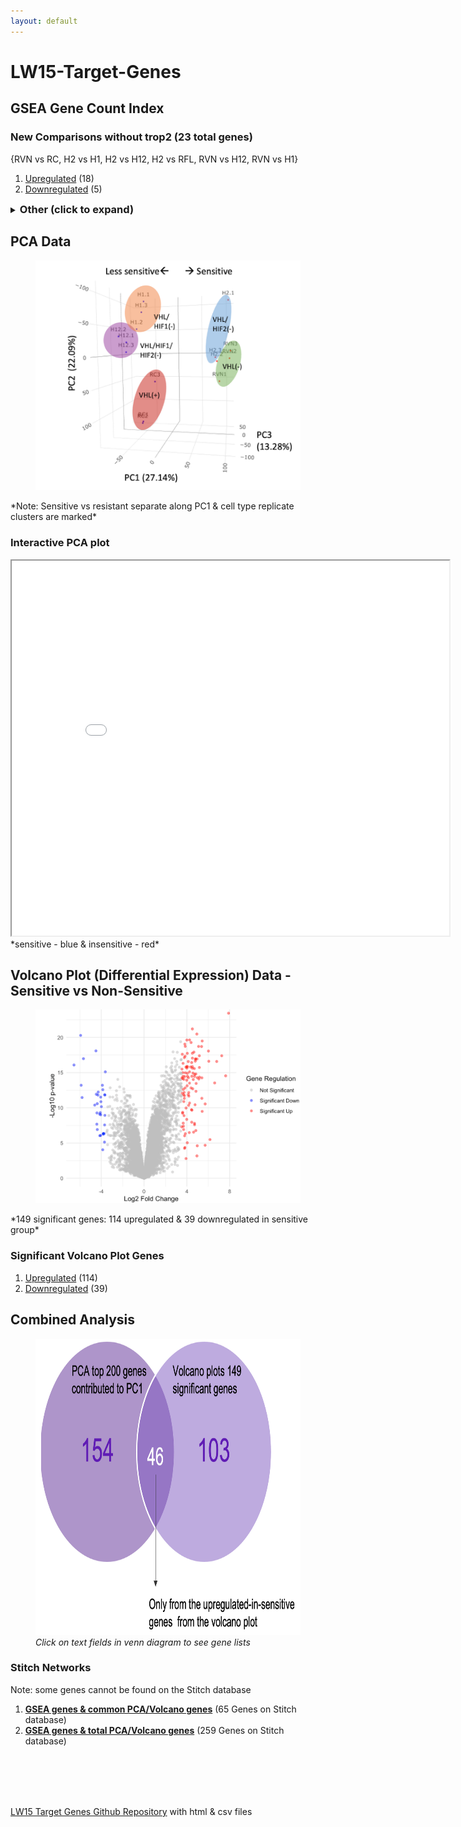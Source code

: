 ```yaml
---
layout: default
---
```



# LW15-Target-Genes
## GSEA Gene Count Index

### New Comparisons without trop2 (23 total genes)
{RVN vs RC, H2 vs H1, H2 vs H12, H2 vs RFL, RVN vs H12, RVN vs H1}
1. [Upregulated](/LW15-Target-Genes/Common%20Genes/New%20Comparisons/Without%20trop2/Up_GeneTable_interactive.html) (18)
2. [Downregulated](/LW15-Target-Genes/Common%20Genes/New%20Comparisons/Without%20trop2/Down_GeneTable_interactive.html) (5)

<details>
<summary><span style="font-weight: bold; font-size: 1.17em;">Other (click to expand)</span></summary>
<br> <!-- Add an empty line here -->
<div>
  <p style="margin-left: 20px;"><strong>Original Comparisons</strong></p>
  <div style="margin-left: 40px;">
    <p>{RVN vs RC, H2 vs H1, H2 vs H12 , trop2 vs non}</p>
    <ol>
      <li><a href="/LW15-Target-Genes/Common%20Genes/Original%20Comparisons/OriginalComparisons_Up_GeneTable_interactive.html">Upregulated</a> (28)</li>
      <li><a href="/LW15-Target-Genes/Common%20Genes/Original%20Comparisons/OriginalComparisons_Down_GeneTable_interactive.html">Downregulated</a> (16)</li>
    </ol>
  </div>

  <p style="margin-left: 20px;"><strong>New Comparisons</strong></p>
  <div style="margin-left: 40px;">
    <p>{RVN vs RC, H2 vs H1, H2 vs H12, H2 vs RFL, RVN vs H12, RVN vs H1, trop2 vs non}</p>
    <ol>
      <li><a href="/LW15-Target-Genes/Common%20Genes/New%20Comparisons/NewComparisons_Up_GeneTable_interactive.html">Upregulated</a> (12)</li>
      <li><a href="/LW15-Target-Genes/Common%20Genes/New%20Comparisons/NewComparisons_Down_GeneTable_interactive.html">Downregulated</a> (4)</li>
    </ol>
  </div>
</div>
</details>





## PCA Data
<figure>
  <img src="images/PCA Screenshot.png" alt="Sensitive vs resistant separated along PC1" width="600"/>
</figure>
*Note: Sensitive vs resistant separate along PC1 & cell type replicate clusters are marked*

### Interactive PCA plot
<iframe src="images/3D_PCA_Plot.html" width="700" height="600"></iframe>
*sensitive - blue & insensitive - red*

## Volcano Plot (Differential Expression) Data - Sensitive vs Non-Sensitive
<figure>
  <img src="images/Volc plot screenshot.png" alt="149 significant genes: 114 upregulated & 39 downregulated" width="600"/>
</figure>
*149 significant genes: 114 upregulated & 39 downregulated in sensitive group*

### Significant Volcano Plot Genes
1. [Upregulated](/LW15-Target-Genes/Common%20Genes/Volc%20%26%20PCA%20Data/sensi_vs_non_upregulated_genes.html) (114)
2. [Downregulated](/LW15-Target-Genes/Common%20Genes/Volc%20%26%20PCA%20Data/sensi_vs_non_downregulated_genes.html) (39)

## Combined Analysis

<!-- Venn Diagram Linked Image -->
<figure>
  <img src="images/Venn Diagram.png" alt="PCA & Volc Plot Venn Diagram" width="700" height="474" usemap="#imagemap">
  <figcaption><i>Click on text fields in venn diagram to see gene lists</i></figcaption>
</figure>

<map name="imagemap">
  <area shape="rect" coords="94,41,293,92" alt="PCA Top 200 Genes" href="Common%20Genes/Volc%20%26%20PCA%20Data/PCA_Top_200_genes.html">
  <area shape="rect" coords="359,42,545,93" alt="Volcano Plots 149 Significant Genes" href="Common%20Genes/Volc%20%26%20PCA%20Data/sensi_vs_non_total_genes.html">
  <area shape="rect" coords="292,170,341,205" alt="46 Common Genes" href="Common%20Genes/Volc%20&%20PCA%20Data/46_Overlapping_Genes.html">
  <area shape="rect" coords="126,158,206,201" alt="PCA Unique Genes" href="Common%20Genes/Volc%20%26%20PCA%20Data/PCA_unique.html">
  <area shape="rect" coords="432,160,516,200" alt="Volcano Unique Genes" href="Common%20Genes/Volc%20%26%20PCA%20Data/volc_unique.html">
  <!-- Add more areas as needed -->

### Stitch Networks
Note: some genes cannot be found on the Stitch database

1. **[GSEA genes & common PCA/Volcano genes](http://stitch.embl.de/cgi/network.pl?taskId=Bj8Z86TeGiyP)** (65 Genes on Stitch database)
2. **[GSEA genes & total PCA/Volcano genes](http://stitch.embl.de/cgi/network.pl?taskId=IGQz3UZFH7gw)** (259 Genes on Stitch database)


<br> <!-- Add an empty line here -->
<br> <!-- Add an empty line here -->
<br> <!-- Add an empty line here -->
<br> <!-- Add an empty line here -->

<footer>
  <!-- other footer content -->

  <!-- Link to GitHub profile -->
  <a href="https://github.com/ebowen19/LW15-Target-Genes" target="_blank">LW15 Target Genes Github Repository</a> with html & csv files
</footer>
